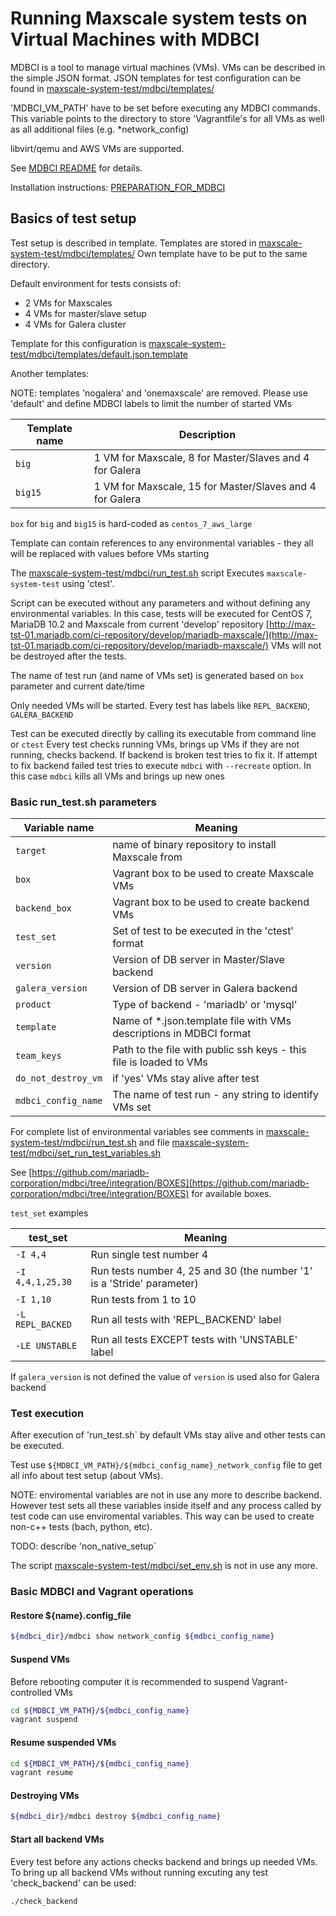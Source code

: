# Running Maxscale system tests on Virtual Machines with MDBCI

MDBCI is a tool to manage virtual machines (VMs).
VMs can be described in the simple JSON format.
JSON templates for test configuration can be found in
[maxscale-system-test/mdbci/templates/](templates/)

'MDBCI_VM_PATH' have to be set before executing any MDBCI commands.
This variable points to the directory to store 'Vagrantfile's
for all VMs as well as all additional files (e.g. *network_config)

libvirt/qemu and AWS VMs are supported.

See [MDBCI README](https://github.com/mariadb-corporation/mdbci#mariadb-continuous-integration-infrastructure-mdbci) for details.

Installation instructions: [PREPARATION_FOR_MDBCI](https://github.com/mariadb-corporation/mdbci/blob/integration/PREPARATION_FOR_MDBCI.md)

## Basics of test setup

Test setup is described in template. Templates are stored in
[maxscale-system-test/mdbci/templates/](templates/)
Own template have to be put to the same directory.

Default environment for tests consists of:
* 2 VMs for Maxscales
* 4 VMs for master/slave setup
* 4 VMs for Galera cluster

Template for this configuration is
[maxscale-system-test/mdbci/templates/default.json.template](templates/default.json.template)

Another templates:

NOTE: templates 'nogalera' and 'onemaxscale' are removed. Please use 'default' and define MDBCI labels to limit the
number of started VMs

Template name|Description
---|---
 ```big``` |1 VM for Maxscale, 8 for Master/Slaves and 4 for Galera|
 ```big15``` |1 VM for Maxscale, 15 for Master/Slaves and 4 for Galera|

```box``` for ```big``` and ```big15``` is hard-coded as ```centos_7_aws_large```

Template can contain references to any environmental variables - they all
will be replaced with values before VMs starting

The [maxscale-system-test/mdbci/run_test.sh](run_test.sh) script
Executes ```maxscale-system-test``` using 'ctest'.

Script can be executed without any parameters and without defining any
environmental variables.
In this case, tests will be executed for CentOS 7, MariaDB 10.2 and
Maxscale from current 'develop' repository
[http://max-tst-01.mariadb.com/ci-repository/develop/mariadb-maxscale/](http://max-tst-01.mariadb.com/ci-repository/develop/mariadb-maxscale/)
VMs will not be destroyed after the tests.

The name of test run (and name of VMs set) is generated based on ```box``` parameter
and current date/time

Only needed VMs will be started. Every test has labels like ```REPL_BACKEND```,
```GALERA_BACKEND```

Test can be executed directly by calling its executable from command line or ```ctest```
Every test checks running VMs, brings up VMs if they are not running, checks backend.
If backend is broken test tries to fix it. If attempt to fix backend failed test tries
to execute ```mdbci``` with ```--recreate``` option. In this case ```mdbci``` kills all VMs and
brings up new ones

### Basic run_test.sh parameters

Variable name|Meaning
---|---
```target``` |name of binary repository to install Maxscale from|
```box``` |Vagrant box to be used to create Maxscale VMs |
```backend_box``` |Vagrant box to be used to create backend VMs |
```test_set``` |Set of test to be executed in the 'ctest' format|
```version```|Version of DB server in Master/Slave backend|
```galera_version```|Version of DB server in Galera backend|
```product```|Type of backend - 'mariadb' or 'mysql'|
```template```|Name of *.json.template file with VMs descriptions in MDBCI format|
```team_keys```|Path to the file with public ssh keys - this file is loaded to VMs|
```do_not_destroy_vm```|if 'yes' VMs stay alive after test|
```mdbci_config_name```|The name of test run - any string to identify VMs set|


For complete list of environmental variables see comments in
[maxscale-system-test/mdbci/run_test.sh](run_test.sh)
and file [maxscale-system-test/mdbci/set_run_test_variables.sh](set_run_test_variables.sh)

See [https://github.com/mariadb-corporation/mdbci/tree/integration/BOXES](https://github.com/mariadb-corporation/mdbci/tree/integration/BOXES)
for available boxes.

```test_set``` examples

test_set|Meaning
---|---
```-I 4,4```|Run single test number 4|
```-I 4,4,1,25,30```|Run tests number 4, 25 and 30 (the number '1' is a 'Stride' parameter)|
```-I 1,10```|Run tests from 1 to 10|
```-L REPL_BACKED```|Run all tests with 'REPL_BACKEND' label|
```-LE UNSTABLE```|Run all tests EXCEPT tests with 'UNSTABLE' label|

If ```galera_version``` is not defined the value of ```version``` is used also for Galera backend

### Test execution

After execution of 'run_test.sh` by default VMs stay alive and other tests can be executed.

Test use ```${MDBCI_VM_PATH}/${mdbci_config_name}_network_config``` file to get all info about test setup (about VMs).

NOTE: enviromental variables are not in use any more to describe backend. However test sets all these variables inside itself 
and any process called by test code can use enviromental variables. This way can be used to create non-c++ tests (bach, python, etc).

TODO: describe 'non_native_setup`

The script [maxscale-system-test/mdbci/set_env.sh](set_env.sh) is not in use any more.


### Basic MDBCI and Vagrant operations

#### Restore ${name}.config_file

```bash
${mdbci_dir}/mdbci show network_config ${mdbci_config_name}
```

#### Suspend VMs

Before rebooting computer it is recommended to suspend
Vagrant-controlled VMs

```bash
cd ${MDBCI_VM_PATH}/${mdbci_config_name}
vagrant suspend
```

#### Resume suspended VMs

```bash
cd ${MDBCI_VM_PATH}/${mdbci_config_name}
vagrant resume
```

#### Destroying VMs

```bash
${mdbci_dir}/mdbci destroy ${mdbci_config_name}
```

#### Start all backend VMs

Every test before any actions checks backend and brings up needed VMs.
To bring up all backend VMs without running excuting any test 'check_backend' can be used:

```bash
./check_backend
```

